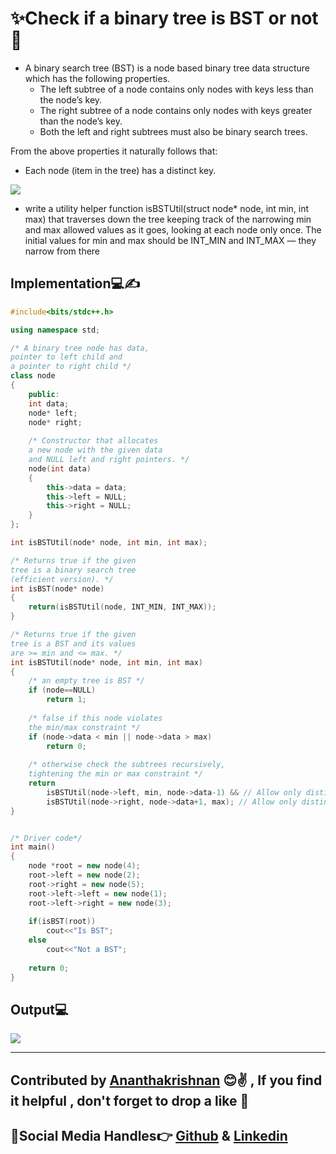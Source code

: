 # ✨Check if a binary tree is BST or not💖

- A binary search tree (BST) is a node based binary tree data structure which has the following properties.
  -  The left subtree of a node contains only nodes with keys less than the node’s key.
  -  The right subtree of a node contains only nodes with keys greater than the node’s key.
  - Both the left and right subtrees must also be binary search trees.

 From the above properties it naturally follows that:
- Each node (item in the tree) has a distinct key.

<img src = "https://iq.opengenus.org/content/images/2019/05/BST.png">

 - write a utility helper function isBSTUtil(struct node* node, int min, int max) that traverses down the tree keeping track of the narrowing min and max allowed values as it goes, looking at each node only once. The initial values for min and max should be INT_MIN and INT_MAX — they narrow from there

 
  
  
  
## Implementation💻✍
```cpp
#include<bits/stdc++.h> 

using namespace std; 

/* A binary tree node has data, 
pointer to left child and 
a pointer to right child */
class node 
{ 
	public: 
	int data; 
	node* left; 
	node* right; 
	
	/* Constructor that allocates 
	a new node with the given data 
	and NULL left and right pointers. */
	node(int data) 
	{ 
		this->data = data; 
		this->left = NULL; 
		this->right = NULL; 
	} 
}; 

int isBSTUtil(node* node, int min, int max); 

/* Returns true if the given 
tree is a binary search tree 
(efficient version). */
int isBST(node* node) 
{ 
	return(isBSTUtil(node, INT_MIN, INT_MAX)); 
} 

/* Returns true if the given 
tree is a BST and its values 
are >= min and <= max. */
int isBSTUtil(node* node, int min, int max) 
{ 
	/* an empty tree is BST */
	if (node==NULL) 
		return 1; 
			
	/* false if this node violates 
	the min/max constraint */
	if (node->data < min || node->data > max) 
		return 0; 
	
	/* otherwise check the subtrees recursively, 
	tightening the min or max constraint */
	return
		isBSTUtil(node->left, min, node->data-1) && // Allow only distinct values 
		isBSTUtil(node->right, node->data+1, max); // Allow only distinct values 
} 


/* Driver code*/
int main() 
{ 
	node *root = new node(4); 
	root->left = new node(2); 
	root->right = new node(5); 
	root->left->left = new node(1); 
	root->left->right = new node(3); 
	
	if(isBST(root)) 
		cout<<"Is BST"; 
	else
		cout<<"Not a BST"; 
		
	return 0; 
} 


```
## Output💻
   <img src="https://github.com/akrish4/DSA/blob/main/dsa-cp-2/Check_binaryTree_BST/images/image1.PNG">

---


## Contributed by [Ananthakrishnan](https://github.com/akrish4) 😊✌ , If you find it helpful , don't forget to drop a like 💖
## 🧒Social Media Handles👉   [Github](https://github.com/akrish4) & [Linkedin](https://in.linkedin.com/in/Ananthakrishnan-Nair-RS")



